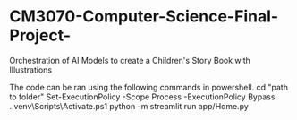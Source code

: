 # CM3070-Computer-Science-Final-Project-
Orchestration of AI Models to create a Children's Story Book with Illustrations

The code can be ran using the following commands in powershell. 
cd "path to folder"
Set-ExecutionPolicy -Scope Process -ExecutionPolicy Bypass
.\.venv\Scripts\Activate.ps1
python -m streamlit run app/Home.py
